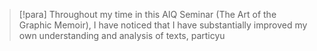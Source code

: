 > [!para]
> Throughout my time in this AIQ Seminar (The Art of the Graphic Memoir), I have noticed that I have substantially improved my own understanding and analysis of texts, particyu